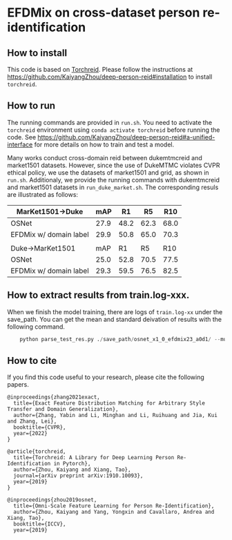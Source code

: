 # EFDMix on cross-dataset person re-identification

## How to install

This code is based on [Torchreid](https://arxiv.org/abs/1910.10093). Please follow the instructions at https://github.com/KaiyangZhou/deep-person-reid#installation to install `torchreid`.

## How to run

The running commands are provided in `run.sh`. You need to activate the `torchreid` environment using `conda activate torchreid` before running the code. See https://github.com/KaiyangZhou/deep-person-reid#a-unified-interface for more details on how to train and test a model.

Many works conduct cross-domain reid between dukemtmcreid and market1501 datasets. 
However, since the use of DukeMTMC violates CVPR ethical policy, we use the datasets of market1501 and grid, as shown in `run.sh`.
Additionaly, we provide the running commands with dukemtmcreid and market1501 datasets in `run_duke_market.sh`. The corresponding resuls are illustrated as follows:

| MarKet1501->Duke       | mAP  | R1   | R5   | R10  |
|------------------------|------|------|------|------|
| OSNet                  | 27.9 | 48.2 | 62.3 | 68.0 |
| EFDMix w/ domain label | 29.9 | 50.8 | 65.0 | 70.3 |
|                        |      |      |      |      |
| Duke->MarKet1501       | mAP  | R1   | R5   | R10  |
| OSNet                  | 25.0 | 52.8 | 70.5 | 77.5 |
| EFDMix w/ domain label | 29.3 | 59.5 | 76.5 | 82.5 |

## How to extract results from train.log-xxx.
When we finish the model training, there are logs of `train.log-xx` under the save_path.
You can get the mean and standard deivation of results with the following command. 
```python
    python parse_test_res.py ./save_path/osnet_x1_0_efdmix23_a0d1/ --multi-exp
```

## How to cite

If you find this code useful to your research, please cite the following papers.

```
@inproceedings{zhang2021exact,
  title={Exact Feature Distribution Matching for Arbitrary Style Transfer and Domain Generalization},
  author={Zhang, Yabin and Li, Minghan and Li, Ruihuang and Jia, Kui and Zhang, Lei},
  booktitle={CVPR},
  year={2022}
}

@article{torchreid,
  title={Torchreid: A Library for Deep Learning Person Re-Identification in Pytorch},
  author={Zhou, Kaiyang and Xiang, Tao},
  journal={arXiv preprint arXiv:1910.10093},
  year={2019}
}

@inproceedings{zhou2019osnet,
  title={Omni-Scale Feature Learning for Person Re-Identification},
  author={Zhou, Kaiyang and Yang, Yongxin and Cavallaro, Andrea and Xiang, Tao},
  booktitle={ICCV},
  year={2019}


```